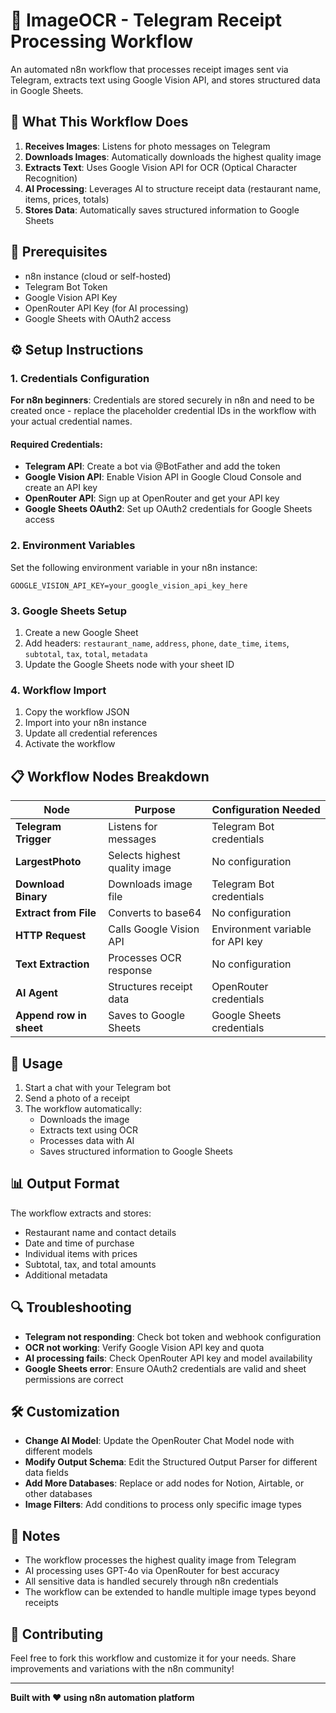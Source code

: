 # 📸 ImageOCR - Telegram Receipt Processing Workflow

An automated n8n workflow that processes receipt images sent via Telegram, extracts text using Google Vision API, and stores structured data in Google Sheets.

## 🚀 What This Workflow Does

1. **Receives Images**: Listens for photo messages on Telegram
2. **Downloads Images**: Automatically downloads the highest quality image
3. **Extracts Text**: Uses Google Vision API for OCR (Optical Character Recognition)
4. **AI Processing**: Leverages AI to structure receipt data (restaurant name, items, prices, totals)
5. **Stores Data**: Automatically saves structured information to Google Sheets

## 🔧 Prerequisites

- n8n instance (cloud or self-hosted)
- Telegram Bot Token
- Google Vision API Key
- OpenRouter API Key (for AI processing)
- Google Sheets with OAuth2 access

## ⚙️ Setup Instructions

### 1. Credentials Configuration
**For n8n beginners**: Credentials are stored securely in n8n and need to be created once - replace the placeholder credential IDs in the workflow with your actual credential names.

#### Required Credentials:
- **Telegram API**: Create a bot via @BotFather and add the token
- **Google Vision API**: Enable Vision API in Google Cloud Console and create an API key
- **OpenRouter API**: Sign up at OpenRouter and get your API key
- **Google Sheets OAuth2**: Set up OAuth2 credentials for Google Sheets access

### 2. Environment Variables
Set the following environment variable in your n8n instance:
```
GOOGLE_VISION_API_KEY=your_google_vision_api_key_here
```

### 3. Google Sheets Setup
1. Create a new Google Sheet
2. Add headers: `restaurant_name`, `address`, `phone`, `date_time`, `items`, `subtotal`, `tax`, `total`, `metadata`
3. Update the Google Sheets node with your sheet ID

### 4. Workflow Import
1. Copy the workflow JSON
2. Import into your n8n instance
3. Update all credential references
4. Activate the workflow

## 📋 Workflow Nodes Breakdown

| Node | Purpose | Configuration Needed |
|------|---------|---------------------|
| **Telegram Trigger** | Listens for messages | Telegram Bot credentials |
| **LargestPhoto** | Selects highest quality image | No configuration |
| **Download Binary** | Downloads image file | Telegram Bot credentials |
| **Extract from File** | Converts to base64 | No configuration |
| **HTTP Request** | Calls Google Vision API | Environment variable for API key |
| **Text Extraction** | Processes OCR response | No configuration |
| **AI Agent** | Structures receipt data | OpenRouter credentials |
| **Append row in sheet** | Saves to Google Sheets | Google Sheets credentials |

## 🎯 Usage

1. Start a chat with your Telegram bot
2. Send a photo of a receipt
3. The workflow automatically:
   - Downloads the image
   - Extracts text using OCR
   - Processes data with AI
   - Saves structured information to Google Sheets

## 📊 Output Format

The workflow extracts and stores:
- Restaurant name and contact details
- Date and time of purchase
- Individual items with prices
- Subtotal, tax, and total amounts
- Additional metadata

## 🔍 Troubleshooting

- **Telegram not responding**: Check bot token and webhook configuration
- **OCR not working**: Verify Google Vision API key and quota
- **AI processing fails**: Check OpenRouter API key and model availability
- **Google Sheets error**: Ensure OAuth2 credentials are valid and sheet permissions are correct

## 🛠️ Customization

- **Change AI Model**: Update the OpenRouter Chat Model node with different models
- **Modify Output Schema**: Edit the Structured Output Parser for different data fields
- **Add More Databases**: Replace or add nodes for Notion, Airtable, or other databases
- **Image Filters**: Add conditions to process only specific image types

## 📝 Notes

- The workflow processes the highest quality image from Telegram
- AI processing uses GPT-4o via OpenRouter for best accuracy
- All sensitive data is handled securely through n8n credentials
- The workflow can be extended to handle multiple image types beyond receipts

## 🤝 Contributing

Feel free to fork this workflow and customize it for your needs. Share improvements and variations with the n8n community!

---

**Built with ❤️ using n8n automation platform**
